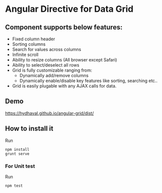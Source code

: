# Angular Directive for Data Grid

## Component supports below features:
* Fixed column header
* Sorting columns
* Search for values across columns
* Infinite scroll
* Ability to resize columns (All browser except Safari)
* Ability to select/deselect all rows
* Grid is fully customizable ranging from:
  * Dynamically add/remove columns
  * Dynamically enable/disable key features like sorting, searching etc..
* Grid is easily plugable with any AJAX calls for data.


## Demo
https://hydhaval.github.io/angular-grid/dist/


## How to install it

Run
```
npm install
grunt serve
```

### For Unit test

Run
```
npm test
```


